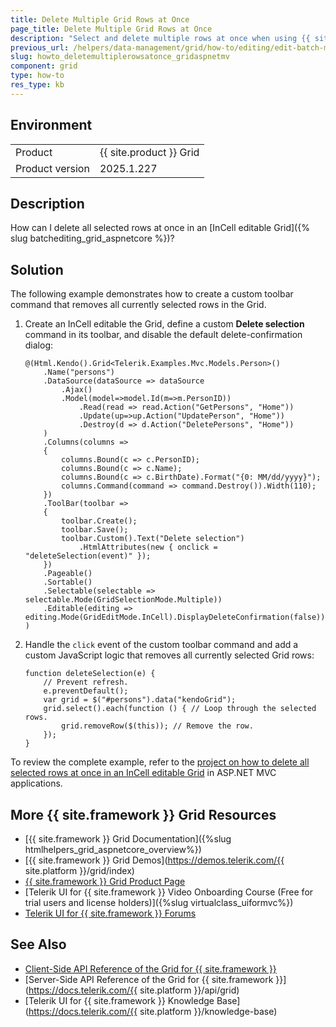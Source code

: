 ```yaml
---
title: Delete Multiple Grid Rows at Once
page_title: Delete Multiple Grid Rows at Once
description: "Select and delete multiple rows at once when using {{ site.product }} InCell editable Grid."
previous_url: /helpers/data-management/grid/how-to/editing/edit-batch-mode-mutliselect-delete, /html-helpers/data-management/grid/how-to/editing/edit-batch-mode-mutliselect-delete
slug: howto_deletemultiplerowsatonce_gridaspnetmv
component: grid
type: how-to
res_type: kb
---
```


## Environment

<table>
 <tr>
  <td>Product</td>
  <td>{{ site.product }} Grid</td>
 </tr>
 <tr>
  <td>Product version</td>
  <td>2025.1.227</td>
 </tr>
</table>

## Description

How can I delete all selected rows at once in an [InCell editable Grid]({% slug batchediting_grid_aspnetcore %})?

## Solution

The following example demonstrates how to create a custom toolbar command that removes all currently selected rows in the Grid.

1. Create an InCell editable the Grid, define a custom **Delete selection** command in its toolbar, and disable the default delete-confirmation dialog:

    ```HtmlHelper
    @(Html.Kendo().Grid<Telerik.Examples.Mvc.Models.Person>()
        .Name("persons")
        .DataSource(dataSource => dataSource
            .Ajax()
            .Model(model=>model.Id(m=>m.PersonID))
                .Read(read => read.Action("GetPersons", "Home"))
                .Update(up=>up.Action("UpdatePerson", "Home"))
                .Destroy(d => d.Action("DeletePersons", "Home"))
        )
        .Columns(columns =>
        {
            columns.Bound(c => c.PersonID);
            columns.Bound(c => c.Name);
            columns.Bound(c => c.BirthDate).Format("{0: MM/dd/yyyy}");
            columns.Command(command => command.Destroy()).Width(110);
        })
        .ToolBar(toolbar =>
        {
            toolbar.Create();
            toolbar.Save();
            toolbar.Custom().Text("Delete selection")
                .HtmlAttributes(new { onclick = "deleteSelection(event)" });
        })
        .Pageable()
        .Sortable()
        .Selectable(selectable => selectable.Mode(GridSelectionMode.Multiple))
        .Editable(editing => editing.Mode(GridEditMode.InCell).DisplayDeleteConfirmation(false))
    )
    ```

1. Handle the `click` event of the custom toolbar command and add a custom JavaScript logic that removes all currently selected Grid rows:

    ```JS
    function deleteSelection(e) {
        // Prevent refresh.
        e.preventDefault();
        var grid = $("#persons").data("kendoGrid");
        grid.select().each(function () { // Loop through the selected rows.
            grid.removeRow($(this)); // Remove the row.
        });
    }
    ```

To review the complete example, refer to the [project on how to delete all selected rows at once in an InCell editable Grid](https://github.com/telerik/ui-for-aspnet-mvc-examples/tree/master/Telerik.Examples.Mvc/Telerik.Examples.Mvc/Areas/GridEditingBatchMultiSelectionDelete) in ASP.NET MVC applications.

## More {{ site.framework }} Grid Resources

* [{{ site.framework }} Grid Documentation]({%slug htmlhelpers_grid_aspnetcore_overview%})
* [{{ site.framework }} Grid Demos](https://demos.telerik.com/{{ site.platform }}/grid/index)
* [{{ site.framework }} Grid Product Page](https://www.telerik.com/aspnet-mvc/grid)
* [Telerik UI for {{ site.framework }} Video Onboarding Course (Free for trial users and license holders)]({%slug virtualclass_uiformvc%})
* [Telerik UI for {{ site.framework }} Forums](https://www.telerik.com/forums/aspnet-mvc)

## See Also

* [Client-Side API Reference of the Grid for {{ site.framework }}](https://docs.telerik.com/kendo-ui/api/javascript/ui/grid)
* [Server-Side API Reference of the Grid for {{ site.framework }}](https://docs.telerik.com/{{ site.platform }}/api/grid)
* [Telerik UI for {{ site.framework }} Knowledge Base](https://docs.telerik.com/{{ site.platform }}/knowledge-base)
